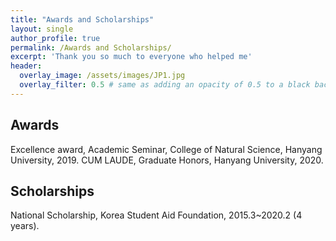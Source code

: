 ```yaml
---
title: "Awards and Scholarships"
layout: single
author_profile: true
permalink: /Awards and Scholarships/
excerpt: 'Thank you so much to everyone who helped me'
header:
  overlay_image: /assets/images/JP1.jpg
  overlay_filter: 0.5 # same as adding an opacity of 0.5 to a black background
---
```


## Awards

Excellence award, Academic Seminar, College of Natural Science, Hanyang University, 2019.
CUM LAUDE, Graduate Honors, Hanyang University, 2020.


## Scholarships

National Scholarship, Korea Student Aid Foundation, 2015.3~2020.2 (4 years).